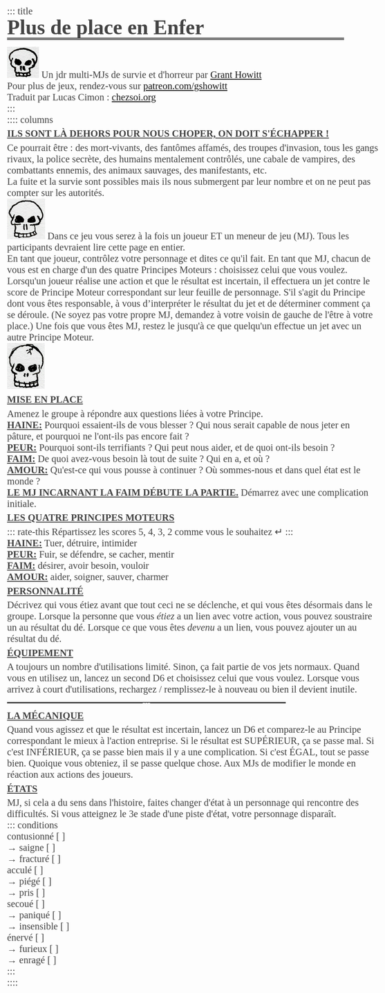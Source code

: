 ::: title
# Plus de place en Enfer
![](img/skull-title.png)
Un jdr multi-MJs de survie et d'horreur par [Grant Howitt](https://rowanrookanddecard.com/product/no-more-room-in-hell/)

Pour plus de jeux, rendez-vous sur [patreon.com/gshowitt](https://patreon.com/gshowitt)

Traduit par Lucas Cimon : [chezsoi.org](https://chezsoi.org)

:::

:::: columns

## Ils sont là dehors pour nous choper, on doit s'échapper !
Ce pourrait être : des mort-vivants, des fantômes affamés, des troupes d'invasion,
tous les gangs rivaux, la police secrète, des humains mentalement contrôlés,
une cabale de vampires, des combattants ennemis, des animaux sauvages, des manifestants, etc.

La fuite et la survie sont possibles mais ils nous submergent par leur nombre
et on ne peut pas compter sur les autorités.

![](img/skull-1.png)
Dans ce jeu vous serez à la fois un joueur ET un meneur de jeu (MJ).
Tous les participants devraient lire cette page en entier.

En tant que joueur, contrôlez votre personnage et dites ce qu'il fait.
En tant que MJ, chacun de vous est en charge d'un des quatre Principes Moteurs :
choisissez celui que vous voulez.
Lorsqu'un joueur réalise une action et que le résultat est incertain,
il effectuera un jet contre le score de Principe Moteur correspondant sur leur feuille de personnage.
S'il s'agit du Principe dont vous êtes responsable, à vous d’interpréter le résultat du jet
et de déterminer comment ça se déroule.
(Ne soyez pas votre propre MJ, demandez à votre voisin de gauche de l'être à votre place.)
Une fois que vous êtes MJ, restez le jusqu'à ce que quelqu'un effectue un jet avec un autre Principe Moteur.

![](img/skull-2.png)

## Mise en place
Amenez le groupe à répondre aux questions liées à votre Principe.

**HAINE:** Pourquoi essaient-ils de vous blesser ?
Qui nous serait capable de nous jeter en pâture,
et pourquoi ne l'ont-ils pas encore fait ?

**PEUR:** Pourquoi sont-ils terrifiants ?
Qui peut nous aider, et de quoi ont-ils besoin ?

**FAIM:** De quoi avez-vous besoin là tout de suite ?
Qui en a, et où ?

**AMOUR:** Qu'est-ce qui vous pousse à continuer ?
Où sommes-nous et dans quel état est le monde ?

**LE MJ INCARNANT LA FAIM DÉBUTE LA PARTIE.** Démarrez avec une complication initiale.

## Les quatre Principes Moteurs
::: rate-this
Répartissez les scores 5, 4, 3, 2 comme vous le souhaitez ↵
:::

**HAINE:** Tuer, détruire, intimider

**PEUR:** Fuir, se défendre, se cacher, mentir

**FAIM:** désirer, avoir besoin, vouloir

**AMOUR:** aider, soigner, sauver, charmer

## Personnalité
Décrivez qui vous étiez avant que tout ceci ne se déclenche,
et qui vous êtes désormais dans le groupe.
Lorsque la personne que vous _étiez_ a un lien avec votre action,
vous pouvez soustraire un au résultat du dé.
Lorsque ce que vous êtes _devenu_ a un lien,
vous pouvez ajouter un au résultat du dé.

## Équipement
A toujours un nombre d'utilisations limité.
Sinon, ça fait partie de vos jets normaux.
Quand vous en utilisez un, lancez un second D6 et choisissez celui que vous voulez.
Lorsque vous arrivez à court d'utilisations,
rechargez / remplissez-le à nouveau ou bien il devient inutile.

---

## La mécanique
Quand vous agissez et que le résultat est incertain,
lancez un D6 et comparez-le au Principe correspondant le mieux à l'action entreprise.
Si le résultat est SUPÉRIEUR, ça se passe mal.
Si c'est INFÉRIEUR, ça se passe bien mais il y a une complication.
Si c'est ÉGAL, tout se passe bien.
Quoique vous obteniez, il se passe quelque chose.
Aux MJs de modifier le monde en réaction aux actions des joueurs.

## États
MJ, si cela a du sens dans l'histoire, faites changer d'état à un personnage qui rencontre des difficultés.
Si vous atteignez le 3e stade d'une piste d'état, votre personnage disparaît.

::: conditions

contusionné [ ]

→ saigne [ ]

→ fracturé [ ]


acculé [ ]

→ piégé [ ]

→ pris [ ]


secoué [ ]

→ paniqué [ ]

→ insensible [ ]


énervé [ ]

→ furieux [ ]

→ enragé [ ]

:::

::::

<style>
@font-face {
  font-family: GunnyRewritten;
  src: url('fonts/gnyrwn971.ttf') format('truetype');
}

body {
  font-family: GunnyRewritten;
  font-size: 1.4rem;
  color: #444;
  /* Should make font rendering prettier: */
  text-rendering: optimizeLegibility !important;
  max-width: 80rem;
  margin: 2rem auto;
}
p { margin: 0; }
h1 {
  font-size: 3rem;
  margin: 0;
  margin-right: 5rem;
  line-height: 1;
  border-bottom: 5px double;
  margin-bottom: 1rem;
}
h2 {
  font-size: 1em;
  margin: .4rem 0;
  text-transform: uppercase;
  text-decoration: underline;
}
strong { text-decoration: underline; }
.title { text-align: center; }
.title > section {
  position: relative;
  display: inline-block;
  text-align: left;
  text-transform: uppercase;
  padding: 1rem;
  border: solid #444 2px;
}
.title > section:before, .title > section:after {
  content: '';
  display: block;
  position: absolute;
  top: 1px;
  bottom: 1px;
  left: -4px; /* margin + border */
  right: -4px; /* margin + border */
  border: solid #444 2px;
}
.title > section:before { transform: rotate(.1deg); }
.title > section:after { transform: rotate(-.7deg); }
.title img {
  position: absolute;
  right: 5%;
  top: .5rem;
  max-height: 3rem;
}
.columns { columns: 2; margin-top: 2rem; }
section { break-inside: avoid; }
.columns img {
  float: right;
  margin-left: 1rem;
  margin-right: 3rem;
  max-height: 4rem;
}
.rate-this {
  float: right;
  max-width: 25%;
  border: solid #444 2px;
  padding: .5rem;
}
hr {
  width: 75%;
  border: none; 
  border-top: solid #444 2px; 
  color: #444; 
  text-align: center; 
  font-size: 1rem;
} 
hr:after { 
  content: 'o';
  font-family: Arial;
  display: inline-block;
  position: relative;
  top: -0.7em;
  padding: 0 0.25em;
  background: #fff;
}
.conditions {
  border: solid #444 2px;
  padding: .5rem;
  display: flex;
  flex-flow: row wrap;
  margin: 0 auto;
  text-align: right;
}
.conditions > p { flex: 1 0 33%; }
input[type="checkbox"] {
  position: absolute; /* take it out of document flow */
  opacity: 0;         /* hide it */
}
input[type="checkbox"] + label:before {
  content: '';
  display: inline-block;
  width: .8rem;
  height: .8rem;
  border: solid 1px #444;
  margin-left: .5rem;
}
@media screen {
  .conditions {
    width: 55%;
  }
}
@media print {
  .conditions {
    font-size: 1.2rem;
  }
}
</style>
